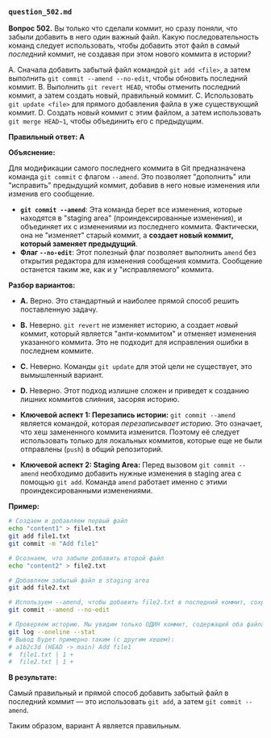 ### `question_502.md`

**Вопрос 502.** Вы только что сделали коммит, но сразу поняли, что забыли добавить в него один важный файл. Какую последовательность команд следует использовать, чтобы добавить этот файл в *самый последний* коммит, не создавая при этом нового коммита в истории?

A. Сначала добавить забытый файл командой `git add <file>`, а затем выполнить `git commit --amend --no-edit`, чтобы обновить последний коммит.
B. Выполнить `git revert HEAD`, чтобы отменить последний коммит, а затем создать новый, правильный коммит.
C. Использовать `git update <file>` для прямого добавления файла в уже существующий коммит.
D. Создать новый коммит с этим файлом, а затем использовать `git merge HEAD~1`, чтобы объединить его с предыдущим.

**Правильный ответ: A**

**Объяснение:**

Для модификации самого последнего коммита в Git предназначена команда `git commit` с флагом `--amend`. Это позволяет "дополнить" или "исправить" предыдущий коммит, добавив в него новые изменения или изменив его сообщение.

*   **`git commit --amend`**: Эта команда берет все изменения, которые находятся в "staging area" (проиндексированные изменения), и объединяет их с изменениями из последнего коммита. Фактически, она не "изменяет" старый коммит, а **создает новый коммит, который заменяет предыдущий**.
*   **Флаг `--no-edit`**: Этот полезный флаг позволяет выполнить `amend` без открытия редактора для изменения сообщения коммита. Сообщение останется таким же, как и у "исправляемого" коммита.

**Разбор вариантов:**
*   **A.** Верно. Это стандартный и наиболее прямой способ решить поставленную задачу.
*   **B.** Неверно. `git revert` не изменяет историю, а создает *новый* коммит, который является "анти-коммитом" и отменяет изменения указанного коммита. Это не подходит для исправления ошибки в последнем коммите.
*   **C.** Неверно. Команды `git update` для этой цели не существует, это вымышленный вариант.
*   **D.** Неверно. Этот подход излишне сложен и приведет к созданию лишних коммитов слияния, засоряя историю.

*   **Ключевой аспект 1: Перезапись истории:** `git commit --amend` является командой, которая *перезаписывает историю*. Это означает, что хеш замененного коммита изменится. Поэтому её следует использовать только для локальных коммитов, которые еще не были отправлены (`push`) в общий репозиторий.
*   **Ключевой аспект 2: Staging Area:** Перед вызовом `git commit --amend` необходимо добавить нужные изменения в staging area с помощью `git add`. Команда `amend` работает именно с этими проиндексированными изменениями.

**Пример:**

```bash
# Создаем и добавляем первый файл
echo "content1" > file1.txt
git add file1.txt
git commit -m "Add file1"

# Осознаем, что забыли добавить второй файл
echo "content2" > file2.txt

# Добавляем забытый файл в staging area
git add file2.txt

# Используем --amend, чтобы добавить file2.txt в последний коммит, сохраняя старое сообщение
git commit --amend --no-edit

# Проверяем историю. Мы увидим только ОДИН коммит, содержащий оба файла.
git log --oneline --stat
# Вывод будет примерно таким (с другим хешем):
# a1b2c3d (HEAD -> main) Add file1
#  file1.txt | 1 +
#  file2.txt | 1 +
```

**В результате:**

Самый правильный и прямой способ добавить забытый файл в последний коммит — это использовать `git add`, а затем `git commit --amend`.

Таким образом, вариант A является правильным.